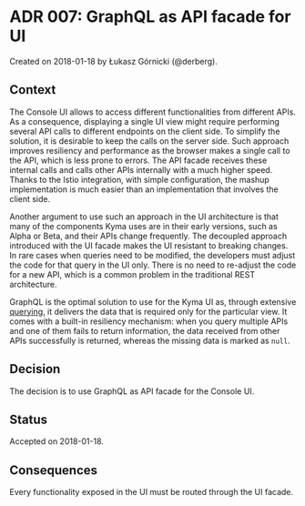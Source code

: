 # ADR 007: GraphQL as API facade for UI

Created on 2018-01-18 by Łukasz Górnicki (@derberg).

## Context

The Console UI allows to access different functionalities from different APIs. As a consequence, displaying a single UI view might require performing several API calls to different endpoints on the client side. To simplify the solution, it is desirable to keep the calls on the server side. Such approach improves resiliency and performance as the browser makes a single call to the API, which is less prone to errors. The API facade receives these internal calls and calls other APIs internally with a much higher speed. Thanks to the Istio integration, with simple configuration, the mashup implementation is much easier than an implementation that involves the client side.

Another argument to use such an approach in the UI architecture is that many of the components Kyma uses are in their early versions, such as Alpha or Beta, and their APIs change frequently. The decoupled approach introduced with the UI facade makes the UI resistant to breaking changes. In rare cases when queries need to be modified, the developers must adjust the code for that query in the UI only. There is no need to re-adjust the code for a new API, which is a common problem in the traditional REST architecture.

GraphQL is the optimal solution to use for the Kyma UI as, through extensive [querying](http://graphql.org/learn/queries/), it delivers the data that is required only for the particular view. It comes with a built-in resiliency mechanism: when you query multiple APIs and one of them fails to return information, the data received from other APIs successfully is returned, whereas the missing data is marked as `null`.

## Decision

The decision is to use GraphQL as API facade for the Console UI.

## Status

Accepted on 2018-01-18.

## Consequences

Every functionality exposed in the UI must be routed through the UI facade.
